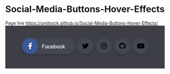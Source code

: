 # Social-Media-Buttons-Hover-Effects
Page live https://umitrock.github.io/Social-Media-Buttons-Hover-Effects/
<img src="https://github.com/UmitRock/Social-Media-Buttons-Hover-Effects/blob/main/page.PNG?raw=true" alt="">
